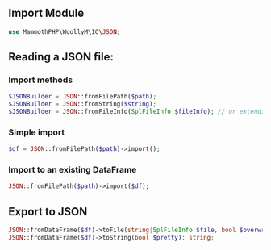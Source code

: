## Import Module
```php
use MammothPHP\WoollyM\IO\JSON;
```

## Reading a JSON file:

### Import methods
```php
$JSONBuilder = JSON::fromFilePath($path);
$JSONBuilder = JSON::fromString($string);
$JSONBuilder = JSON::fromFileInfo(SplFileInfo $fileInfo); // or extending FileInfo like SplFileObject
```

### Simple import
```php
$df = JSON::fromFilePath($path)->import();
```

### Import to an existing DataFrame
```php
JSON::fromFilePath($path)->import($df);
```

## Export to JSON
```php
JSON::fromDataFrame($df)->toFile(string|SplFileInfo $file, bool $overwriteFile = false, bool $pretty = false): void; // if string => a stream path
JSON::fromDataFrame($df)->toString(bool $pretty): string;
```
